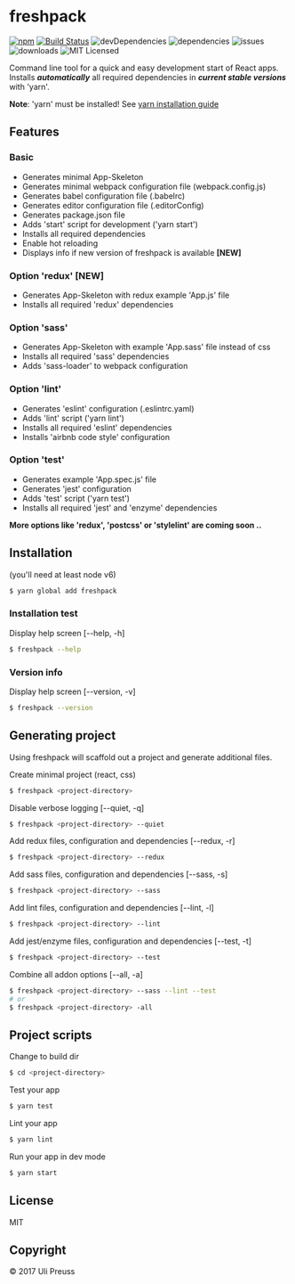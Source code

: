 # freshpack

[![npm](https://img.shields.io/npm/v/freshpack.svg)](https://www.npmjs.com/package/freshpack) [![Build Status](https://travis-ci.org/freshpack/freshpack.svg?branch=master)](https://travis-ci.org/freshpack/freshpack) ![devDependencies](https://img.shields.io/david/freshpack/freshpack.svg) ![dependencies](https://img.shields.io/david/dev/freshpack/freshpack.svg) ![issues](https://img.shields.io/github/issues-raw/freshpack/freshpack.svg) ![downloads](https://img.shields.io/npm/dt/freshpack.svg) ![MIT Licensed](https://img.shields.io/npm/l/freshpack.svg)

Command line tool for a quick and easy development start of React apps.
Installs _**automatically**_ all required dependencies in _**current stable versions**_ with 'yarn'.

**Note**: 'yarn' must be installed! See [yarn installation guide](https://yarnpkg.com/lang/en/docs/install/)

## Features

### Basic
* Generates minimal App-Skeleton
* Generates minimal webpack configuration file (webpack.config.js)
* Generates babel configuration file (.babelrc)
* Generates editor configuration file (.editorConfig)
* Generates package.json file
* Adds 'start' script for development ('yarn start')
* Installs all required dependencies
* Enable hot reloading
* Displays info if new version of freshpack is available **[NEW]**

### Option 'redux' **[NEW]**
* Generates App-Skeleton with redux example 'App.js' file
* Installs all required 'redux' dependencies

### Option 'sass'
* Generates App-Skeleton with example 'App.sass' file instead of css
* Installs all required 'sass' dependencies
* Adds 'sass-loader' to webpack configuration

### Option 'lint'
* Generates 'eslint' configuration (.eslintrc.yaml)
* Adds 'lint' script ('yarn lint')
* Installs all required 'eslint' dependencies
* Installs 'airbnb code style' configuration

### Option 'test'
* Generates example 'App.spec.js' file
* Generates 'jest' configuration
* Adds 'test' script ('yarn test')
* Installs all required 'jest' and 'enzyme' dependencies

**More options like 'redux', 'postcss' or 'stylelint' are coming soon ..**

## Installation
(you'll need at least node v6)

```bash
$ yarn global add freshpack
```
### Installation test
Display help screen [--help, -h]
```bash
$ freshpack --help
```

### Version info
Display help screen [--version, -v]
```bash
$ freshpack --version
```

## Generating project
Using freshpack will scaffold out a project and generate additional files.

Create minimal project (react, css)
```bash
$ freshpack <project-directory>
```

Disable verbose logging [--quiet, -q]
```bash
$ freshpack <project-directory> --quiet
```

Add redux files, configuration and dependencies [--redux, -r]
```bash
$ freshpack <project-directory> --redux
```

Add sass files, configuration and dependencies [--sass, -s]
```bash
$ freshpack <project-directory> --sass
```

Add lint files, configuration and dependencies [--lint, -l]
```bash
$ freshpack <project-directory> --lint
```

Add jest/enzyme files, configuration and dependencies [--test, -t]
```bash
$ freshpack <project-directory> --test
```

Combine all addon options [--all, -a]
```bash
$ freshpack <project-directory> --sass --lint --test
# or
$ freshpack <project-directory> -all
```

## Project scripts

Change to build dir
```bash
$ cd <project-directory>
```

Test your app
```bash
$ yarn test
```

Lint your app
```bash
$ yarn lint
```

Run your app in dev mode
```bash
$ yarn start
```

## License
MIT

## Copyright
&copy; 2017 Uli Preuss
